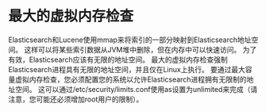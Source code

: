 # 最大的虚拟内存检查
Elasticsearch和Lucene使用mmap来将索引的一部分映射到Elasticsearch地址空间。 这样可以将某些索引数据从JVM堆中删除，但在内存中可以快速访问。 为了有效，Elasticsearch应该有无限的地址空间。 最大的虚拟内存检查强制Elasticsearch进程具有无限的地址空间，并且仅在Linux上执行。 要通过最大容量虚拟内存检查，您必须配置您的系统以允许Elasticsearch进程拥有无限制的地址空间。 这可以通过/etc/security/limits.conf使用as设置为unlimited来完成（请注意，您可能还必须增加root用户的限制）。